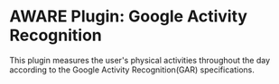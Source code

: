 AWARE Plugin: Google Activity Recognition
=========================================

This plugin measures the user's physical activities throughout the day according to the Google Activity Recognition(GAR) specifications.


